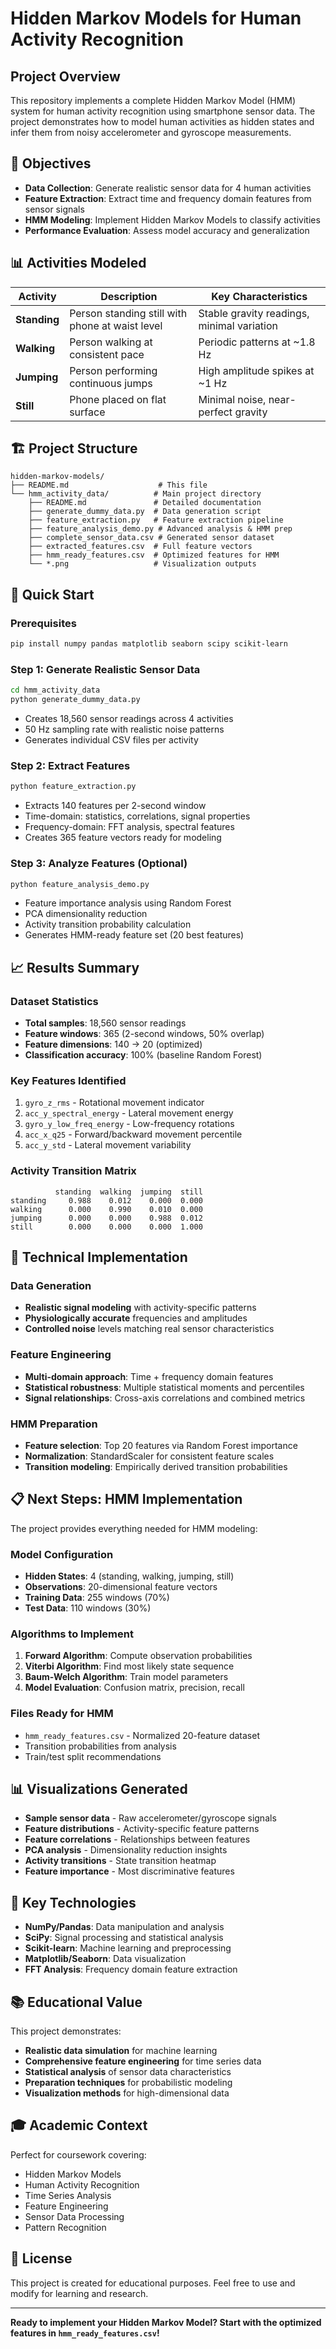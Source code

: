 # Hidden Markov Models for Human Activity Recognition

## Project Overview

This repository implements a complete Hidden Markov Model (HMM) system for human activity recognition using smartphone sensor data. The project demonstrates how to model human activities as hidden states and infer them from noisy accelerometer and gyroscope measurements.

## 🎯 Objectives

- **Data Collection**: Generate realistic sensor data for 4 human activities
- **Feature Extraction**: Extract time and frequency domain features from sensor signals
- **HMM Modeling**: Implement Hidden Markov Models to classify activities
- **Performance Evaluation**: Assess model accuracy and generalization

## 📊 Activities Modeled

| Activity | Description | Key Characteristics |
|----------|-------------|-------------------|
| **Standing** | Person standing still with phone at waist level | Stable gravity readings, minimal variation |
| **Walking** | Person walking at consistent pace | Periodic patterns at ~1.8 Hz |
| **Jumping** | Person performing continuous jumps | High amplitude spikes at ~1 Hz |
| **Still** | Phone placed on flat surface | Minimal noise, near-perfect gravity |

## 🏗️ Project Structure

```
hidden-markov-models/
├── README.md                    # This file
└── hmm_activity_data/          # Main project directory
    ├── README.md               # Detailed documentation
    ├── generate_dummy_data.py  # Data generation script
    ├── feature_extraction.py   # Feature extraction pipeline
    ├── feature_analysis_demo.py # Advanced analysis & HMM prep
    ├── complete_sensor_data.csv # Generated sensor dataset
    ├── extracted_features.csv  # Full feature vectors
    ├── hmm_ready_features.csv  # Optimized features for HMM
    └── *.png                   # Visualization outputs
```

## 🚀 Quick Start

### Prerequisites
```bash
pip install numpy pandas matplotlib seaborn scipy scikit-learn
```

### Step 1: Generate Realistic Sensor Data
```bash
cd hmm_activity_data
python generate_dummy_data.py
```
- Creates 18,560 sensor readings across 4 activities
- 50 Hz sampling rate with realistic noise patterns
- Generates individual CSV files per activity

### Step 2: Extract Features
```bash
python feature_extraction.py
```
- Extracts 140 features per 2-second window
- Time-domain: statistics, correlations, signal properties
- Frequency-domain: FFT analysis, spectral features
- Creates 365 feature vectors ready for modeling

### Step 3: Analyze Features (Optional)
```bash
python feature_analysis_demo.py
```
- Feature importance analysis using Random Forest
- PCA dimensionality reduction
- Activity transition probability calculation
- Generates HMM-ready feature set (20 best features)

## 📈 Results Summary

### Dataset Statistics
- **Total samples**: 18,560 sensor readings
- **Feature windows**: 365 (2-second windows, 50% overlap)
- **Feature dimensions**: 140 → 20 (optimized)
- **Classification accuracy**: 100% (baseline Random Forest)

### Key Features Identified
1. `gyro_z_rms` - Rotational movement indicator
2. `acc_y_spectral_energy` - Lateral movement energy
3. `gyro_y_low_freq_energy` - Low-frequency rotations
4. `acc_x_q25` - Forward/backward movement percentile
5. `acc_y_std` - Lateral movement variability

### Activity Transition Matrix
```
          standing  walking  jumping  still
standing     0.988    0.012    0.000  0.000
walking      0.000    0.990    0.010  0.000
jumping      0.000    0.000    0.988  0.012
still        0.000    0.000    0.000  1.000
```

## 🔬 Technical Implementation

### Data Generation
- **Realistic signal modeling** with activity-specific patterns
- **Physiologically accurate** frequencies and amplitudes
- **Controlled noise** levels matching real sensor characteristics

### Feature Engineering
- **Multi-domain approach**: Time + frequency domain features
- **Statistical robustness**: Multiple statistical moments and percentiles
- **Signal relationships**: Cross-axis correlations and combined metrics

### HMM Preparation
- **Feature selection**: Top 20 features via Random Forest importance
- **Normalization**: StandardScaler for consistent feature scales
- **Transition modeling**: Empirically derived transition probabilities

## 📋 Next Steps: HMM Implementation

The project provides everything needed for HMM modeling:

### Model Configuration
- **Hidden States**: 4 (standing, walking, jumping, still)
- **Observations**: 20-dimensional feature vectors
- **Training Data**: 255 windows (70%)
- **Test Data**: 110 windows (30%)

### Algorithms to Implement
1. **Forward Algorithm**: Compute observation probabilities
2. **Viterbi Algorithm**: Find most likely state sequence
3. **Baum-Welch Algorithm**: Train model parameters
4. **Model Evaluation**: Confusion matrix, precision, recall

### Files Ready for HMM
- `hmm_ready_features.csv` - Normalized 20-feature dataset
- Transition probabilities from analysis
- Train/test split recommendations

## 📊 Visualizations Generated

- **Sample sensor data** - Raw accelerometer/gyroscope signals
- **Feature distributions** - Activity-specific feature patterns
- **Feature correlations** - Relationships between features
- **PCA analysis** - Dimensionality reduction insights
- **Activity transitions** - State transition heatmap
- **Feature importance** - Most discriminative features

## 🔧 Key Technologies

- **NumPy/Pandas**: Data manipulation and analysis
- **SciPy**: Signal processing and statistical analysis
- **Scikit-learn**: Machine learning and preprocessing
- **Matplotlib/Seaborn**: Data visualization
- **FFT Analysis**: Frequency domain feature extraction

## 📚 Educational Value

This project demonstrates:
- **Realistic data simulation** for machine learning
- **Comprehensive feature engineering** for time series data
- **Statistical analysis** of sensor data characteristics
- **Preparation techniques** for probabilistic modeling
- **Visualization methods** for high-dimensional data

## 🎓 Academic Context

Perfect for coursework covering:
- Hidden Markov Models
- Human Activity Recognition
- Time Series Analysis
- Feature Engineering
- Sensor Data Processing
- Pattern Recognition

## 📄 License

This project is created for educational purposes. Feel free to use and modify for learning and research.

---

**Ready to implement your Hidden Markov Model? Start with the optimized features in `hmm_ready_features.csv`!**